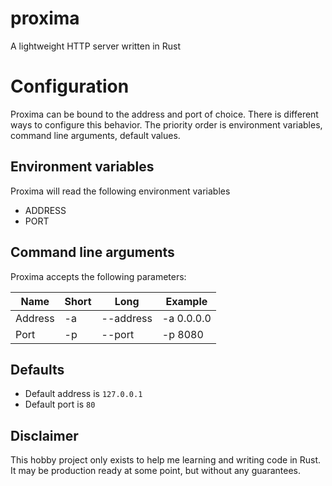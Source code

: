# proxima

A lightweight HTTP server written in Rust

# Configuration

Proxima can be bound to the address and port of choice. There is different ways to configure this behavior. The priority order is environment variables, command line arguments, default values.

## Environment variables

Proxima will read the following environment variables

- ADDRESS
- PORT

## Command line arguments

Proxima accepts the following parameters:

| Name    | Short | Long      | Example    |
| ------- | ----- | --------- | ---------- |
| Address | -a    | --address | -a 0.0.0.0 |
| Port    | -p    | --port    | -p 8080    |

## Defaults

- Default address is `127.0.0.1`
- Default port is `80`

## Disclaimer

This hobby project only exists to help me learning and writing code in Rust. It may be production ready at some point, but without any guarantees.
